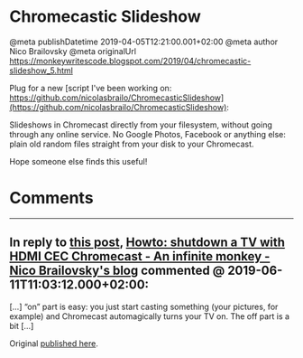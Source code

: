# Chromecastic Slideshow

@meta publishDatetime 2019-04-05T12:21:00.001+02:00
@meta author Nico Brailovsky
@meta originalUrl https://monkeywritescode.blogspot.com/2019/04/chromecastic-slideshow_5.html

Plug for a new [script I've been working on: https://github.com/nicolasbrailo/ChromecasticSlideshow](https://github.com/nicolasbrailo/ChromecasticSlideshow):

Slideshows in Chromecast directly from your filesystem, without going through any online service. No Google Photos, Facebook or anything else: plain old random files straight from your disk to your Chromecast.

Hope someone else finds this useful!


# Comments

---
## In reply to [this post](), [Howto: shutdown a TV with HDMI CEC Chromecast - An infinite monkey - Nico Brailovsky's blog](md_blog/2019/0528_HowtoshutdownaTVwithHDMICECChromecast.md) commented @ 2019-06-11T11:03:12.000+02:00:

[…] “on” part is easy: you just start casting something (your pictures, for example) and Chromecast automagically turns your TV on. The off part is a bit […]

Original [published here](md_blog/2019/0405_ChromecasticSlideshow.md).
